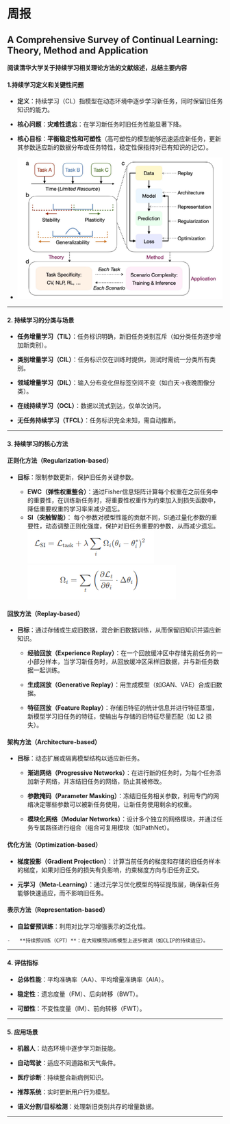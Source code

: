 ﻿# 周报
## A Comprehensive Survey of Continual Learning: Theory, Method and Application
**阅读清华大学关于持续学习相关理论方法的文献综述，总结主要内容**
####  1.持续学习定义和关键性问题

-   **定义**：持续学习（CL）指模型在动态环境中逐步学习新任务，同时保留旧任务知识的能力。
   
-   **核心问题**：**灾难性遗忘**：在学习新任务时旧任务性能显著下降。
    
-   **核心目标**：**平衡稳定性和可塑性**（高可塑性的模型能够迅速适应新任务，更新其参数适应新的数据分布或任务特性，稳定性保指持对已有知识的记忆）。
- ![输入图片说明](/2025/2025.2.19/img/1.png)
    

----------

#### **2. 持续学习的分类与场景**

-   **任务增量学习（TIL）**：任务标识明确，新旧任务类别互斥（如分类任务逐步增加新类别）。
    
-   **类别增量学习（CIL）**：任务标识仅在训练时提供，测试时需统一分类所有类别。
    
-   **领域增量学习（DIL）**：输入分布变化但标签空间不变（如白天→夜晚图像分类）。
    
-   **在线持续学习（OCL）**：数据以流式到达，仅单次访问。
    
-   **无任务持续学习（TFCL）**：任务标识完全未知，需自动推断。
    

----------

#### **3. 持续学习的核心方法**

#### 正则化方法（Regularization-based）

-   **目标**：限制参数更新，保护旧任务关键参数。
    

    
    -   **EWC（弹性权重整合）**：通过Fisher信息矩阵计算每个权重在之前任务中的重要性，在训练新任务时，将重要性权重作为约束加入到损失函数中，降低重要权重的学习率来减少遗忘。
    -    **SI（突触智能）**： 每个参数对模型性能的贡献不同，SI通过量化参数的重要性，动态调整正则化强度，保护对旧任务重要的参数，从而减少遗忘。
![输入图片说明](/2025/2025.2.19/img/2.png)![输入图片说明](/2025/2025.2.19/img/3.png)
        
        

####    回放方法（Replay-based）

-   **目标**：通过存储或生成旧数据，混合新旧数据训练，从而保留旧知识并适应新知识。
    

    
    -   **经验回放（Experience Replay）**：在一个回放缓冲区中存储先前任务的一小部分样本，当学习新任务时，从回放缓冲区采样旧数据，并与新任务数据一起训练。
        
    -   **生成回放（Generative Replay）**：用生成模型（如GAN、VAE）合成旧数据。
        
    -   **特征回放（Feature Replay）**：存储旧特征的统计信息并进行特征蒸馏，新模型学习旧任务的特征，使输出与存储的旧特征尽量匹配（如 L2 损失）。
    
#### 架构方法（Architecture-based）

-   **目标**：动态扩展或隔离模型结构以适应新任务。
    
    
    -   **渐进网络（Progressive Networks）**：在进行新的任务时，为每个任务添加新子网络，并冻结旧任务的网络，防止其被修改。
        
    -   **参数掩码（Parameter Masking）**：冻结旧任务相关参数，利用专门的网络决定哪些参数可以被新任务使用，让新任务使用剩余的权重。
        
    -   **模块化网络（Modular Networks）**：设计多个独立的网络模块，并通过任务专属路径进行组合（组合可复用模块（如PathNet）。    

#### 优化方法（Optimization-based）
    

   - **梯度投影（Gradient Projection）**：计算当前任务的梯度和存储的旧任务样本的梯度，如果对旧任务的损失有负影响，约束梯度方向与旧任务正交。
        
   -   **元学习（Meta-Learning）**：通过元学习优化模型的特征提取层，确保新任务能够快速适应，而不影响旧任务。
        

#### 表示方法（Representation-based）
    
   -   **自监督预训练**：利用对比学习增强表示的泛化性。
        
    -   **持续预训练（CPT）**：在大规模预训练模型上逐步微调（如CLIP的持续适应）。
        

        

----------

#### **4. 评估指标**

-   **总体性能**：平均准确率（AA）、平均增量准确率（AIA）。
    
-   **稳定性**：遗忘度量（FM）、后向转移（BWT）。
    
-   **可塑性**：不变性度量（IM）、前向转移（FWT）。
    

----------

#### **5. 应用场景**

-   **机器人**：动态环境中逐步学习新技能。
    
-   **自动驾驶**：适应不同道路和天气条件。
    
-   **医疗诊断**：持续整合新病例知识。
    
-   **推荐系统**：实时更新用户行为模型。
    
-   **语义分割/目标检测**：处理新旧类别共存的增量数据。
    

----------







